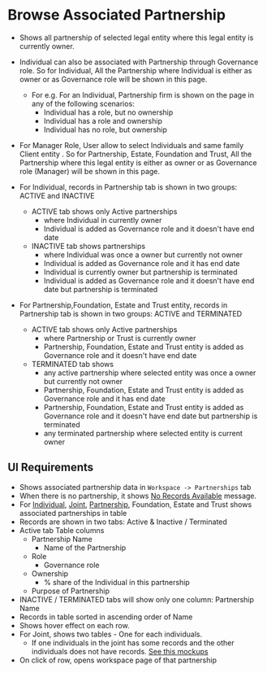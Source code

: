 # Browse Associated Partnership

- Shows all partnership of selected legal entity where this legal entity is currently owner.
- Individual can also be associated with Partnership through Governance role. So for Individual, All the Partnership where Individual is either as owner or as Governance role will be shown in this page.

  - For e.g. For an Individual, Partnership firm is shown on the page in any of the following scenarios:
    - Individual has a role, but no ownership
    - Individual has a role and ownership
    - Individual has no role, but ownership
- For Manager Role, User allow to select Individuals and same family Client entity .  So for Partnership, Estate, Foundation and Trust,  All the Partnership where this legal entity is either as owner or as Governance role (Manager) will be shown in this page.
- For Individual, records in Partnership tab is shown in two groups: ACTIVE and INACTIVE
  - ACTIVE tab shows only Active partnerships 
    - where Individual in currently owner
    - Individual is added as Governance role and it doesn't have end date
  - INACTIVE tab shows partnerships
    - where Individual was once a owner but currently not owner
    - Individual is added as Governance role and it has end date
    - Individual is currently owner but partnership is terminated
    - Individual is added as Governance role and it doesn't have end date but partnership is terminated
- For Partnership,Foundation, Estate and Trust entity, records in Partnership tab is shown in two groups: ACTIVE and TERMINATED
  - ACTIVE tab shows only Active partnerships 
    - where Partnership or Trust is currently owner
    - Partnership, Foundation, Estate and Trust entity is added as Governance role and it doesn't have end date
  - TERMINATED tab shows
    - any active partnership where selected entity was once a owner but currently not owner
    - Partnership, Foundation, Estate and Trust entity is added as Governance role and it has end date
    - Partnership, Foundation, Estate and Trust entity is added as Governance role and it doesn't have end date but partnership is terminated
    - any terminated partnership where selected entity is current owner

## UI Requirements

- Shows associated partnership data in `Workspace -> Partnerships` tab 
- When there is no partnership, it shows [No Records Available](https://gallery.io/projects/MCHbtQVoQ2HCZfBS-vT-eRyP/files/MCEJu8Y2hyDScRK64eewv8Z-ZBzma0R2DQA) message.
- For [Individual](https://gallery.io/projects/MCHbtQVoQ2HCZfBS-vT-eRyP/files/MCEJu8Y2hyDSce2TztrbEthviTwrKmG9_XM), [Joint](https://gallery.io/projects/MCHbtQVoQ2HCZfBS-vT-eRyP/files/MCEJu8Y2hyDSccb1_PY5bQfslNFQWaNHNs0), [Partnership](https://gallery.io/projects/MCHbtQVoQ2HCZfBS-vT-eRyP/files/MCEJu8Y2hyDScfv_sJCceD7UIZ7BB5QA52g), Foundation, Estate and Trust shows associated partnerships in table
- Records are shown in two tabs: Active & Inactive / Terminated
- Active tab Table columns
  - Partnership Name 
    - Name of the Partnership
  - Role
    - Governance role 
  - Ownership
    - % share of the Individual in this partnership
  - Purpose of Partnership
- INACTIVE / TERMINATED tabs will show only one column: Partnership Name
- Records in table sorted in ascending order of Name
- Shows hover effect on each row.
- For Joint, shows two tables - One for each individuals.
  - If one individuals in the joint has some records and the other individuals does not have records. [See this mockups](https://gallery.io/projects/MCHbtQVoQ2HCZfBS-vT-eRyP/files/MCEJu8Y2hyDScWF0QtuxAUG2HCaZq9XWmYg)
- On click of row, opens workspace page of that partnership

